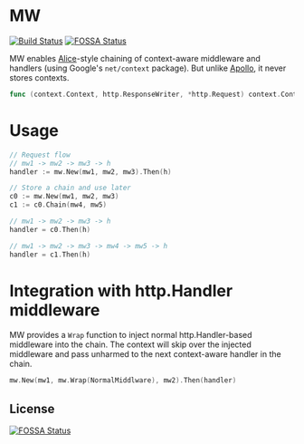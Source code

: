 MW
=======

[![Build Status](https://travis-ci.org/frm-adiputra/mw.svg?branch=master)](https://travis-ci.org/frm-adiputra/mw)
[![FOSSA Status](https://app.fossa.io/api/projects/git%2Bgithub.com%2Ffrm-adiputra%2Fmw.svg?type=shield)](https://app.fossa.io/projects/git%2Bgithub.com%2Ffrm-adiputra%2Fmw?ref=badge_shield)

MW enables [Alice](https://github.com/justinas/alice)-style chaining of context-aware middleware and handlers (using Google's `net/context` package).
But unlike [Apollo](https://github.com/cyclopsci/apollo), it never stores contexts.

```go
func (context.Context, http.ResponseWriter, *http.Request) context.Context
```

# Usage

```go
// Request flow
// mw1 -> mw2 -> mw3 -> h
handler := mw.New(mw1, mw2, mw3).Then(h)

// Store a chain and use later
c0 := mw.New(mw1, mw2, mw3)
c1 := c0.Chain(mw4, mw5)

// mw1 -> mw2 -> mw3 -> h
handler = c0.Then(h)

// mw1 -> mw2 -> mw3 -> mw4 -> mw5 -> h
handler = c1.Then(h)
```

# Integration with http.Handler middleware

MW provides a `Wrap` function to inject normal http.Handler-based middleware into the chain.
The context will skip over the injected middleware and pass unharmed to the next context-aware handler in the chain.

```go
mw.New(mw1, mw.Wrap(NormalMiddlware), mw2).Then(handler)
```


## License
[![FOSSA Status](https://app.fossa.io/api/projects/git%2Bgithub.com%2Ffrm-adiputra%2Fmw.svg?type=large)](https://app.fossa.io/projects/git%2Bgithub.com%2Ffrm-adiputra%2Fmw?ref=badge_large)